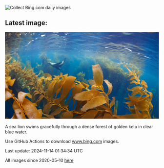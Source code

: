 ![Collect Bing.com daily images](https://github.com/counter2015/bing-daily-images/workflows/Collect%20Bing.com%20daily%20images/badge.svg)
## Latest image:
![](images/KelpForest.jpg)

A sea lion swims gracefully through a dense forest of golden kelp in clear blue water.

Use GitHub Actions to download www.bing.com images.

Last update: 2024-11-14 01:34:34 UTC

All images since 2020-05-10 [here](https://github.com/counter2015/bing-daily-images/tree/master/images)
